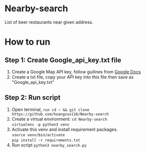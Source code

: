 # Nearby-search
List of beer restaurants near given address.

# How to run
## Step 1: Create Google_api_key.txt file
1. Create a Google Map API key, follow guilines from [Google Docs](https://developers.google.com/places/web-service/get-api-key)
2. Create a txt file, copy your API key into this file then save as "Google_api_key.txt"
## Step 2: Run script  
1. Open terminal, ```run cd ~ && git clone https://github.com/hoangvux116/Nearby-search```
2. Create a virtual environment:
```cd Nearby-search```  
```virtualenv -p python3 venv```
3. Activate this venv and install requirement packages.  
```source venv/bin/activate```  
```pip install -r requirements.txt```
4. Run script
```python3 nearby_search.py```
